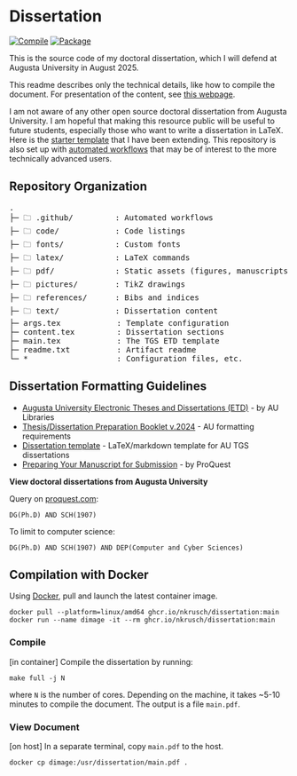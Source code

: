 # Dissertation

[![Compile](https://github.com/nkrusch/thesis/actions/workflows/compile.yaml/badge.svg)](https://github.com/nkrusch/thesis/actions/workflows/compile.yaml)
[![Package](https://github.com/nkrusch/dissertation/actions/workflows/package.yaml/badge.svg)](https://github.com/nkrusch/dissertation/actions/workflows/package.yaml)

This is the source code of my doctoral dissertation,  which I will defend at Augusta University in August 2025.

This readme describes only the technical details, like how to compile the document.
For presentation of the content, see [this webpage](https://neea.pl/posts/dissertation).

I am not aware of any other open source doctoral dissertation from Augusta University.
I am hopeful that making this resource public will be useful to future students, especially those who want to write a dissertation in LaTeX.
Here is the [starter template](https://github.com/aubertc/au_ccs_dissertation_template/) that I have been extending.
This repository is also set up with [automated workflows](https://github.com/nkrusch/dissertation/actions) 
that may be of interest to the more technically advanced users.

## Repository Organization

<pre>
.
├─ 🗀 .github/         : Automated workflows
├─ 🗀 code/            : Code listings
├─ 🗀 fonts/           : Custom fonts
├─ 🗀 latex/           : LaTeX commands
├─ 🗀 pdf/             : Static assets (figures, manuscripts)
├─ 🗀 pictures/        : TikZ drawings
├─ 🗀 references/      : Bibs and indices
├─ 🗀 text/            : Dissertation content
├─ args.tex            : Template configuration
├─ content.tex         : Dissertation sections
├─ main.tex            : The TGS ETD template
├─ readme.txt          : Artifact readme
└─ *                   : Configuration files, etc.
</pre>

## Dissertation Formatting Guidelines

* [Augusta University Electronic Theses and Dissertations (ETD)](https://guides.augusta.edu/etd) - by AU Libraries
* [Thesis/Dissertation Preparation Booklet v.2024](https://augustauniversity.app.box.com/s/vj0ygpy8tvyqmsbae8y0qp9767ta7jb9) - AU formatting requirements
* [Dissertation template](https://github.com/aubertc/au_ccs_dissertation_template/) - LaTeX/markdown template for AU TGS dissertations
* [Preparing Your Manuscript for Submission](https://about.proquest.com/globalassets/proquest/files/pdf-files/preparing-your-manuscript.pdf) - by ProQuest

**View doctoral dissertations from Augusta University**

Query on [proquest.com](https://www.proquest.com):

    DG(Ph.D) AND SCH(1907)

To limit to computer science:

    DG(Ph.D) AND SCH(1907) AND DEP(Computer and Cyber Sciences)

## Compilation with Docker

Using [Docker](https://docs.docker.com/engine/install/),
pull and launch the latest container image.
 
    docker pull --platform=linux/amd64 ghcr.io/nkrusch/dissertation:main
    docker run --name dimage -it --rm ghcr.io/nkrusch/dissertation:main  

### Compile 

[in container] Compile the dissertation by running:

    make full -j N

where `N` is the number of cores. 
Depending on the machine, it takes ~5-10 minutes to compile the document.
The output is a file `main.pdf`.

### View Document

[on host] In a separate terminal, copy `main.pdf` to the host.

    docker cp dimage:/usr/dissertation/main.pdf .

